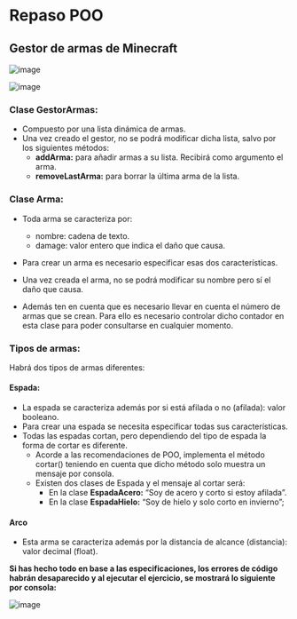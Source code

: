 # Repaso POO

## Gestor de armas de Minecraft

![image](https://github.com/user-attachments/assets/6439facf-0f2d-46b6-850a-efd11b812e11)

![image](https://github.com/user-attachments/assets/f0b14dd0-0c83-470f-8767-15af7f3cd574)


### Clase GestorArmas:

- Compuesto por una lista dinámica de armas.
- Una vez creado el gestor, no se podrá modificar dicha lista, salvo por los siguientes métodos:
    - **addArma:** para añadir armas a su lista. Recibirá como argumento el arma.
    - **removeLastArma:** para borrar la última arma de la lista.

### Clase Arma:

- Toda arma se caracteriza por:
    - nombre: cadena de texto.
    - damage: valor entero que indica el daño que causa.

- Para crear un arma es necesario especificar esas dos características.
- Una vez creada el arma, no se podrá modificar su nombre pero sí el daño que causa.
- Además ten en cuenta que es necesario llevar en cuenta el número de armas que se crean. Para ello es necesario controlar dicho contador en esta clase para poder consultarse en cualquier momento.

### Tipos de armas:

Habrá dos tipos de armas diferentes:

#### Espada:
- La espada se caracteriza además por si está afilada o no (afilada): valor booleano.
- Para crear una espada se necesita especificar todas sus características.
- Todas las espadas cortan, pero dependiendo del tipo de espada la forma de cortar es diferente. 
    - Acorde a las recomendaciones de POO, implementa el método cortar() teniendo en cuenta que dicho método solo muestra un mensaje por consola. 
    - Existen dos clases de Espada y el mensaje al cortar será:
        - En la clase **EspadaAcero:** “Soy de acero y corto si estoy afilada”.
        - En la clase **EspadaHielo:** “Soy de hielo y solo corto en invierno”;

#### Arco
- Esta arma se caracteriza además por la distancia de alcance (distancia): valor decimal (float).


**Si has hecho todo en base a las especificaciones, los errores de código habrán desaparecido y al ejecutar el ejercicio, se mostrará lo siguiente por consola:**

![image](https://github.com/user-attachments/assets/79374539-64dc-40e2-8327-c83b901a721b)

